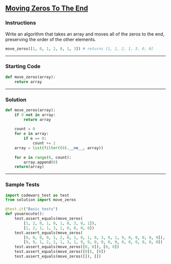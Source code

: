 ## [Moving Zeros To The End](https://www.codewars.com/kata/52597aa56021e91c93000cb0)

### Instructions

Write an algorithm that takes an array and moves all of the zeros to the end, preserving the order of the other elements.


```Python
move_zeros([1, 0, 1, 2, 0, 1, 3]) # returns [1, 1, 2, 1, 3, 0, 0]
```

---

### Starting Code


```python
def move_zeros(array):
    return array
```

---

### Solution


```python
def move_zeros(array):
    if 0 not in array:
        return array
    
    count = 0
    for e in array:
        if e == 0:
            count += 1
    array = list(filter((0).__ne__, array))
    
    for e in range(0, count):
        array.append(0)
    return(array)
```

---

### Sample Tests

```python
import codewars_test as test
from solution import move_zeros

@test.it("Basic tests")
def youarecute():
    test.assert_equals(move_zeros(
        [1, 2, 0, 1, 0, 1, 0, 3, 0, 1]),
        [1, 2, 1, 1, 3, 1, 0, 0, 0, 0])
    test.assert_equals(move_zeros(
        [9, 0, 0, 9, 1, 2, 0, 1, 0, 1, 0, 3, 0, 1, 9, 0, 0, 0, 0, 9]),
        [9, 9, 1, 2, 1, 1, 3, 1, 9, 9, 0, 0, 0, 0, 0, 0, 0, 0, 0, 0])
    test.assert_equals(move_zeros([0, 0]), [0, 0])
    test.assert_equals(move_zeros([0]), [0])
    test.assert_equals(move_zeros([]), [])
```
